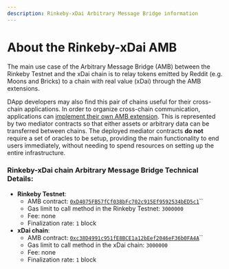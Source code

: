 ```yaml
---
description: Rinkeby-xDai Arbitrary Message Bridge information
---
```


# About the Rinkeby-xDai AMB



The main use case of the Arbitrary Message Bridge \(AMB\) between the Rinkeby Testnet and the xDai chain is to relay tokens emitted by Reddit \(e.g. Moons and Bricks\) to a chain with real value \(xDai\) through the AMB extensions.

DApp developers may also find this pair of chains useful for their cross-chain applications. In order to organize cross-chain communication, applications can [implement their own AMB extension](https://docs.tokenbridge.net/amb-bridge/how-to-develop-xchain-apps-by-amb). This is represented by two mediator contracts so that either assets or arbitrary data can be transferred between chains. The deployed mediator contracts **do not** require a set of oracles to be setup, providing the main functionality to end users immediately, without needing to spend resources on setting up the entire infrastructure.

### Rinkeby-xDai chain Arbitrary Message Bridge Technical Details:

* **Rinkeby Testnet**:
  * AMB contract: [`0xD4075FB57fCf038bFc702c915Ef9592534bED5c1`](https://rinkeby.etherscan.io/address/0xD4075FB57fCf038bFc702c915Ef9592534bED5c1)\`\`
  * Gas limit to call method in the Rinkeby Testnet: `3000000` 
  * Fee: none
  * Finalization rate: `1` block
* **xDai chain**:
  * AMB contract: [`0xc38D4991c951fE8BCE1a12bEef2046eF36b0FA4A`](https://blockscout.com/poa/xdai/address/0xc38D4991c951fE8BCE1a12bEef2046eF36b0FA4A)\`\`
  * Gas limit to call method in the xDai chain: `3000000`
  * Fee: none
  * Finalization rate: `1` block

